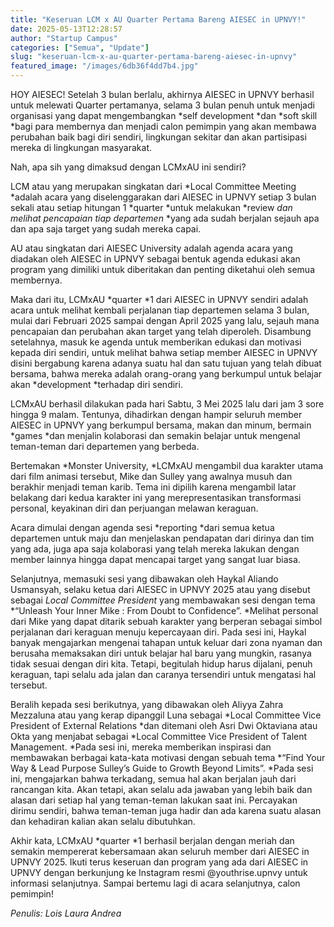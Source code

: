 ```yaml
---
title: "Keseruan LCM x AU Quarter Pertama Bareng AIESEC in UPNVY!"
date: 2025-05-13T12:28:57
author: "Startup Campus"
categories: ["Semua", "Update"]
slug: "keseruan-lcm-x-au-quarter-pertama-bareng-aiesec-in-upnvy"
featured_image: "/images/6db36f4dd7b4.jpg"
---
```


HOY AIESEC! Setelah 3 bulan berlalu, akhirnya AIESEC in UPNVY berhasil untuk melewati Quarter pertamanya, selama 3 bulan penuh untuk menjadi organisasi yang dapat mengembangkan *self development *dan *soft skill *bagi para membernya dan menjadi calon pemimpin yang akan membawa perubahan baik bagi diri sendiri, lingkungan sekitar dan akan partisipasi mereka di lingkungan masyarakat.

Nah, apa sih yang dimaksud dengan LCMxAU ini sendiri? 

LCM atau yang merupakan singkatan dari *Local Committee Meeting *adalah acara yang diselenggarakan dari AIESEC in UPNVY setiap 3 bulan sekali atau setiap hitungan 1 *quarter *untuk melakukan *review *dan melihat pencapaian tiap departemen* *yang ada sudah berjalan sejauh apa dan apa saja target yang sudah mereka capai. 

AU atau singkatan dari AIESEC University adalah agenda acara yang diadakan oleh AIESEC in UPNVY sebagai bentuk agenda edukasi akan program yang dimiliki untuk diberitakan dan penting diketahui oleh semua membernya. 

Maka dari itu, LCMxAU *quarter *1 dari AIESEC in UPNVY sendiri adalah acara untuk melihat kembali perjalanan tiap departemen selama 3 bulan, mulai dari Februari 2025 sampai dengan April 2025 yang lalu, sejauh mana pencapaian dan perubahan akan target yang telah diperoleh. Disambung setelahnya, masuk ke agenda untuk memberikan edukasi dan motivasi kepada diri sendiri, untuk melihat bahwa setiap member AIESEC in UPNVY disini bergabung karena adanya suatu hal dan satu tujuan yang telah dibuat bersama, bahwa mereka adalah orang-orang yang berkumpul untuk belajar akan *development *terhadap diri sendiri. 

LCMxAU berhasil dilakukan pada hari Sabtu, 3 Mei 2025 lalu dari jam 3 sore hingga 9 malam. Tentunya, dihadirkan dengan hampir seluruh member AIESEC in UPNVY yang berkumpul bersama, makan dan minum, bermain *games *dan menjalin kolaborasi dan semakin belajar untuk mengenal teman-teman dari departemen yang berbeda. 

Bertemakan *Monster University, *LCMxAU mengambil dua karakter utama dari film animasi tersebut, Mike dan Sulley yang awalnya musuh dan berakhir menjadi teman karib. Tema ini dipilih karena mengambil latar belakang dari kedua karakter ini yang merepresentasikan transformasi personal, keyakinan diri dan perjuangan melawan keraguan.

Acara dimulai dengan agenda sesi *reporting *dari semua ketua departemen untuk maju dan menjelaskan pendapatan dari dirinya dan tim yang ada, juga apa saja kolaborasi yang telah mereka lakukan dengan member lainnya hingga dapat mencapai target yang sangat luar biasa.

Selanjutnya, memasuki sesi yang dibawakan oleh Haykal Aliando Usmansyah, selaku ketua dari AIESEC in UPNVY 2025 atau yang disebut sebagai *Local Committee President* yang membawakan sesi dengan tema *“Unleash Your Inner Mike : From Doubt to Confidence”. *Melihat personal dari Mike yang dapat ditarik sebuah karakter yang berperan sebagai simbol perjalanan dari keraguan menuju kepercayaan diri. Pada sesi ini, Haykal banyak mengajarkan mengenai tahapan untuk keluar dari zona nyaman dan berusaha memaksakan diri untuk belajar hal baru yang mungkin, rasanya tidak sesuai dengan diri kita. Tetapi, begitulah hidup harus dijalani, penuh keraguan, tapi selalu ada jalan dan caranya tersendiri untuk mengatasi hal tersebut. 

Beralih kepada sesi berikutnya, yang dibawakan oleh Aliyya Zahra Mezzaluna atau yang kerap dipanggil Luna sebagai *Local Committee Vice President of External Relations *dan ditemani oleh Asri Dwi Oktaviana atau Okta yang menjabat sebagai *Local Committee Vice President of Talent Management. *Pada sesi ini, mereka memberikan inspirasi dan membawakan berbagai kata-kata motivasi dengan sebuah tema *“Find Your Way & Lead Purpose Sulley’s Guide to Growth Beyond Limits”. *Pada sesi ini, mengajarkan bahwa terkadang, semua hal akan berjalan jauh dari rancangan kita. Akan tetapi, akan selalu ada jawaban yang lebih baik dan alasan dari setiap hal yang teman-teman lakukan saat ini. Percayakan dirimu sendiri, bahwa teman-teman juga hadir dan ada karena suatu alasan dan kehadiran kalian akan selalu dibutuhkan. 

Akhir kata, LCMxAU *quarter *1 berhasil berjalan dengan meriah dan semakin mempererat kebersamaan akan seluruh member dari AIESEC in UPNVY 2025. Ikuti terus keseruan dan program yang ada dari AIESEC in UPNVY dengan berkunjung ke Instagram resmi @youthrise.upnvy untuk informasi selanjutnya. Sampai bertemu lagi di acara selanjutnya, calon pemimpin!

*Penulis: Lois Laura Andrea*
